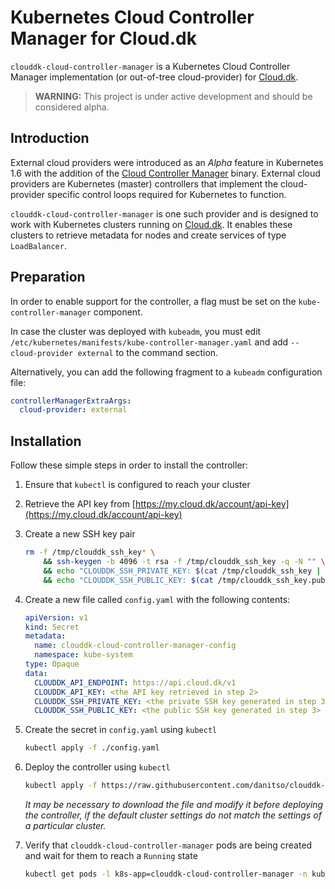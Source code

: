 # Kubernetes Cloud Controller Manager for Cloud.dk
`clouddk-cloud-controller-manager` is a Kubernetes Cloud Controller Manager implementation (or out-of-tree cloud-provider) for [Cloud.dk](https://cloud.dk).

> **WARNING:** This project is under active development and should be considered alpha.

## Introduction
External cloud providers were introduced as an _Alpha_ feature in Kubernetes 1.6 with the addition of the [Cloud Controller Manager](https://kubernetes.io/docs/tasks/administer-cluster/running-cloud-controller/) binary. External cloud providers are Kubernetes (master) controllers that implement the cloud-provider specific control loops required for Kubernetes to function.

`clouddk-cloud-controller-manager` is one such provider and is designed to work with Kubernetes clusters running on [Cloud.dk](https://cloud.dk). It enables these clusters to retrieve metadata for nodes and create services of type `LoadBalancer`.

## Preparation
In order to enable support for the controller, a flag must be set on the `kube-controller-manager` component.

In case the cluster was deployed with `kubeadm`, you must edit `/etc/kubernetes/manifests/kube-controller-manager.yaml` and add `--cloud-provider external` to the command section.

Alternatively, you can add the following fragment to a `kubeadm` configuration file:

```yaml
controllerManagerExtraArgs:
  cloud-provider: external
```

## Installation
Follow these simple steps in order to install the controller:

1. Ensure that `kubectl` is configured to reach your cluster

1. Retrieve the API key from [https://my.cloud.dk/account/api-key](https://my.cloud.dk/account/api-key)

1. Create a new SSH key pair

    ```bash
    rm -f /tmp/clouddk_ssh_key* \
        && ssh-keygen -b 4096 -t rsa -f /tmp/clouddk_ssh_key -q -N "" \
        && echo "CLOUDDK_SSH_PRIVATE_KEY: $(cat /tmp/clouddk_ssh_key | base64 | tr -d '\n')" \
        && echo "CLOUDDK_SSH_PUBLIC_KEY: $(cat /tmp/clouddk_ssh_key.pub | base64 | tr -d '\n')"
    ```

1. Create a new file called `config.yaml` with the following contents:

    ```yaml
    apiVersion: v1
    kind: Secret
    metadata:
      name: clouddk-cloud-controller-manager-config
      namespace: kube-system
    type: Opaque
    data:
      CLOUDDK_API_ENDPOINT: https://api.cloud.dk/v1
      CLOUDDK_API_KEY: <the API key retrieved in step 2>
      CLOUDDK_SSH_PRIVATE_KEY: <the private SSH key generated in step 3>
      CLOUDDK_SSH_PUBLIC_KEY: <the public SSH key generated in step 3>
    ```

1. Create the secret in `config.yaml` using `kubectl`

    ```bash
    kubectl apply -f ./config.yaml
    ```

1. Deploy the controller using `kubectl`

    ```bash
    kubectl apply -f https://raw.githubusercontent.com/danitso/clouddk-cloud-controller-manager/master/deployment.yaml
    ```

    _It may be necessary to download the file and modify it before deploying the controller, if the default cluster settings do not match the settings of a particular cluster._

1. Verify that `clouddk-cloud-controller-manager` pods are being created and wait for them to reach a `Running` state

    ```bash
    kubectl get pods -l k8s-app=clouddk-cloud-controller-manager -n kube-system
    ```
